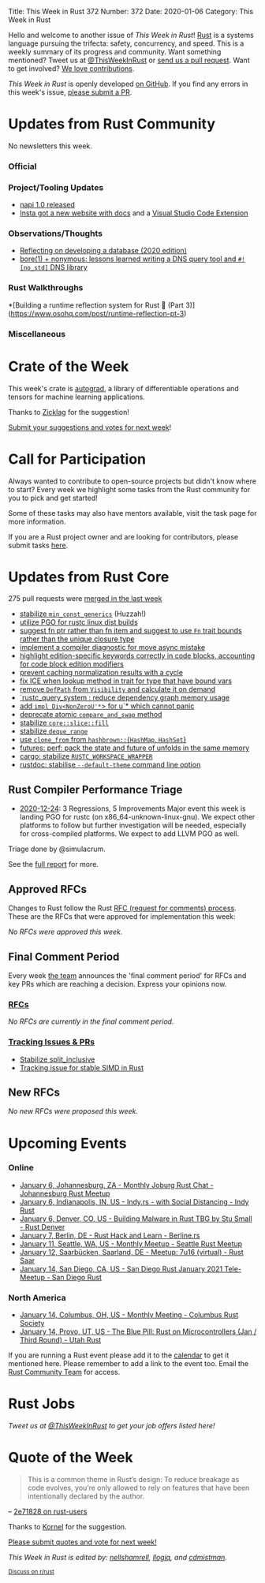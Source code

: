 Title: This Week in Rust 372
Number: 372
Date: 2020-01-06
Category: This Week in Rust

Hello and welcome to another issue of *This Week in Rust*!
[Rust](http://rust-lang.org) is a systems language pursuing the trifecta: safety, concurrency, and speed.
This is a weekly summary of its progress and community.
Want something mentioned? Tweet us at [@ThisWeekInRust](https://twitter.com/ThisWeekInRust) or [send us a pull request](https://github.com/rust-lang/this-week-in-rust).
Want to get involved? [We love contributions](https://github.com/rust-lang/rust/blob/master/CONTRIBUTING.md).

*This Week in Rust* is openly developed [on GitHub](https://github.com/rust-lang/this-week-in-rust).
If you find any errors in this week's issue, [please submit a PR](https://github.com/rust-lang/this-week-in-rust/pulls).

# Updates from Rust Community

No newsletters this week.

### Official

### Project/Tooling Updates
* [napi 1.0 released](https://napi.rs)
* [Insta got a new website with docs](https://insta.rs/) and a [Visual Studio Code Extension](https://marketplace.visualstudio.com/items?itemName=mitsuhiko.insta)

### Observations/Thoughts
 * [Reflecting on developing a database (2020 edition)](https://alex-dukhno.github.io/2020-12-31-Reflecting-on-developing-a-database-(2020-edition)/)
* [bore(1) + nonymous: lessons learned writing a DNS query tool and `#![no_std]` DNS library](https://www.azabani.com/2021/01/03/nonymous-bore.html)

### Rust Walkthroughs
*[Building a runtime reflection system for Rust 🦀️ (Part 3)] (https://www.osohq.com/post/runtime-reflection-pt-3)

### Miscellaneous

# Crate of the Week

This week's crate is [autograd](https://github.com/raskr/rust-autograd), a library of differentiable operations and tensors for machine learning applications.

Thanks to [Zicklag](https://users.rust-lang.org/t/crate-of-the-week/2704/864) for the suggestion!

[Submit your suggestions and votes for next week][submit_crate]!

[submit_crate]: https://users.rust-lang.org/t/crate-of-the-week/2704

# Call for Participation

Always wanted to contribute to open-source projects but didn't know where to start?
Every week we highlight some tasks from the Rust community for you to pick and get started!

Some of these tasks may also have mentors available, visit the task page for more information.

If you are a Rust project owner and are looking for contributors, please submit tasks [here][guidelines].

[guidelines]: https://users.rust-lang.org/t/twir-call-for-participation/4821

# Updates from Rust Core

275 pull requests were [merged in the last week][merged]

[merged]: https://github.com/search?q=is%3Apr+org%3Arust-lang+is%3Amerged+merged%3A2020-12-21..2020-12-28

* [stabilize `min_const_generics`](https://github.com/rust-lang/rust/pull/79135) (Huzzah!)
* [utilize PGO for rustc linux dist builds](https://github.com/rust-lang/rust/pull/80262)
* [suggest fn ptr rather than fn item and suggest to use `Fn` trait bounds rather than the unique closure type](https://github.com/rust-lang/rust/pull/80284)
* [implement a compiler diagnostic for move async mistake](https://github.com/rust-lang/rust/pull/80160)
* [highlight edition-specific keywords correctly in code blocks, accounting for code block edition modifiers](https://github.com/rust-lang/rust/pull/80226)
* [prevent caching normalization results with a cycle](https://github.com/rust-lang/rust/pull/80246)
* [fix ICE when lookup method in trait for type that have bound vars](https://github.com/rust-lang/rust/pull/80170)
* [remove `DefPath` from `Visibility` and calculate it on demand](https://github.com/rust-lang/rust/pull/80099)
* [`rustc_query_system : reduce dependency graph memory usage](https://github.com/rust-lang/rust/pull/79589)
* [add `impl Div<NonZeroU'*`> for u`* which cannot panic](https://github.com/rust-lang/rust/pull/79134)
* [deprecate atomic `compare_and_swap` method](https://github.com/rust-lang/rust/pull/79261)
* [stabilize `core::slice::fill`](https://github.com/rust-lang/rust/pull/79213)
* [stabilize `deque_range`](https://github.com/rust-lang/rust/pull/79022)
* [use `clone_from` from `hashbrown::`{`HashMap`, `HashSet`}](https://github.com/rust-lang/rust/pull/80400)
* [futures: perf: pack the state and future of unfolds in the same memory](https://github.com/rust-lang/futures-rs/pull/2283)
* [cargo: stabilize `RUSTC_WORKSPACE_WRAPPER`](https://github.com/rust-lang/cargo/pull/8976)
* [rustdoc: stabilise `--default-theme` command line option](https://github.com/rust-lang/rust/pull/79642)

## Rust Compiler Performance Triage

* [2020-12-24](https://github.com/rust-lang/rustc-perf/blob/master/triage/2020-12-24.md):
3 Regressions, 5 Improvements
Major event this week is landing PGO for rustc (on x86_64-unknown-linux-gnu). We
expect other platforms to follow but further investigation will be needed,
especially for cross-compiled platforms. We expect to add LLVM PGO as well.

Triage done by @simulacrum.

See the [full report](https://github.com/rust-lang/rustc-perf/blob/master/triage/2020-12-24.md) for more.

## Approved RFCs

Changes to Rust follow the Rust [RFC (request for comments) process](https://github.com/rust-lang/rfcs#rust-rfcs). These
are the RFCs that were approved for implementation this week:

*No RFCs were approved this week.*

## Final Comment Period

Every week [the team](https://www.rust-lang.org/team.html) announces the
'final comment period' for RFCs and key PRs which are reaching a
decision. Express your opinions now.

### [RFCs](https://github.com/rust-lang/rfcs/labels/final-comment-period)

*No RFCs are currently in the final comment period.*

### [Tracking Issues & PRs](https://github.com/rust-lang/rust/labels/final-comment-period)

* [Stabilize split_inclusive](https://github.com/rust-lang/rust/pull/77858)
* [Tracking issue for stable SIMD in Rust](https://github.com/rust-lang/rust/issues/48556)

## New RFCs

*No new RFCs were proposed this week.*

# Upcoming Events

### Online
* [January 6, Johannesburg, ZA - Monthly Joburg Rust Chat - Johannesburg Rust Meetup](https://www.meetup.com/Johannesburg-Rust-Meetup/events/275424876/)
* [January 6, Indianapolis, IN, US - Indy.rs - with Social Distancing - Indy Rust](https://www.meetup.com/indyrs/events/jhfstrycccbjb/)
* [January 6, Denver, CO, US - Building Malware in Rust TBG by Stu Small - Rust Denver](https://www.meetup.com/Rust-Boulder-Denver/events/275094422/)
* [January 7, Berlin, DE - Rust Hack and Learn - Berline.rs](https://www.meetup.com/opentechschool-berlin/events/txcprrycccbkb/)
* [January 11, Seattle, WA, US - Monthly Meetup - Seattle Rust Meetup](https://www.meetup.com/Seattle-Rust-Meetup/events/gskksrycccbqb/)
* [January 12, Saarbücken, Saarland, DE - Meetup: 7u16 (virtual) - Rust Saar](https://www.meetup.com/de-DE/Rust-Saar/events/275077213/)
* [January 14, San Diego, CA, US - San Diego Rust January 2021 Tele-Meetup - San Diego Rust](https://www.meetup.com/San-Diego-Rust/events/275547915/)

### North America
* [January 14, Columbus, OH, US - Monthly Meeting - Columbus Rust Society](https://www.meetup.com/columbus-rs/events/dpkhgrycccbsb/)
* [January 14, Provo, UT, US - The Blue Pill: Rust on Microcontrollers (Jan / Third Round) - Utah Rust](https://www.meetup.com/utah-rust/events/268567961/)

If you are running a Rust event please add it to the [calendar] to get
it mentioned here. Please remember to add a link to the event too.
Email the [Rust Community Team][community] for access.

[calendar]: https://www.google.com/calendar/embed?src=apd9vmbc22egenmtu5l6c5jbfc%40group.calendar.google.com
[community]: mailto:community-team@rust-lang.org

# Rust Jobs

*Tweet us at [@ThisWeekInRust](https://twitter.com/ThisWeekInRust) to get your job offers listed here!*

# Quote of the Week

> This is a common theme in Rust’s design: To reduce breakage as code evolves, you’re only allowed to rely on features that have been intentionally declared by the author.

– [2e71828 on rust-users](https://users.rust-lang.org/t/why-explicit-const-fn-token-needed/53006/2)

Thanks to [Kornel](https://users.rust-lang.org/t/twir-quote-of-the-week/328/980) for the suggestion.

[Please submit quotes and vote for next week!](https://users.rust-lang.org/t/twir-quote-of-the-week/328)

*This Week in Rust is edited by: [nellshamrell](https://github.com/nellshamrell), [llogiq](https://github.com/llogiq), and [cdmistman](https://github.com/cdmistman).*

<small>[Discuss on r/rust](https://www.reddit.com/r/rust/comments/k5nsab/this_week_in_rust_367/)</small>
